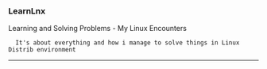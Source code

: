### LearnLnx

 Learning and Solving Problems - My Linux Encounters

      It's about everything and how i manage to solve things in Linux Distrib environment

-------------------------------------------------------------------------